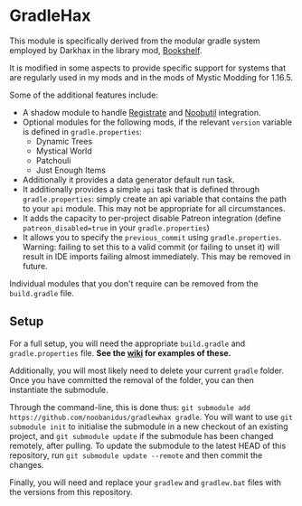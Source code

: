 # GradleHax

This module is specifically derived from the modular gradle system employed by Darkhax in the library mod, [Bookshelf](https://github.com/Darkhax-Minecraft/Bookshelf).

It is modified in some aspects to provide specific support for systems that are regularly used in my mods and in the mods of Mystic Modding for 1.16.5.

Some of the additional features include:

- A shadow module to handle [Registrate](https://github.com/tterrag1098/Registrate/) and [Noobutil](https://github.com/noobanidus/NoobUtil/) integration.
- Optional modules for the following mods, if the relevant `version` variable is defined in `gradle.properties`:
  - Dynamic Trees
  - Mystical World
  - Patchouli
  - Just Enough Items
- Additionally it provides a data generator default run task.
- It additionally provides a simple `api` task that is defined through `gradle.properties`: simply create an api variable that contains the path to your `api` module. This may not be appropriate for all circumstances.
- It adds the capacity to per-project disable Patreon integration (define `patreon_disabled=true` in your `gradle.properties`)
- It allows you to specify the `previous_commit` using `gradle.properties`. Warning: failing to set this to a valid commit (or failing to unset it) will result in IDE imports failing almost immediately. This may be removed in future.

Individual modules that you don't require can be removed from the `build.gradle` file.

## Setup

For a full setup, you will need the appropriate `build.gradle` and `gradle.properties` file. **See the [wiki](https://github.com/noobanidus/gradlehax/wiki) for examples of these.**

Additionally, you will most likely need to delete your current `gradle` folder. Once you have committed the removal of the folder, you can then instantiate the submodule.

Through the command-line, this is done thus: `git submodule add https://github.com/noobanidus/gradlewhax gradle`. You will want to use `git submodule init` to initialise the submodule in a new checkout of an existing project, and `git submodule update` if the submodule has been changed remotely, after pulling. To update the submodule to the latest HEAD of this repository, run `git submodule update --remote` and then commit the changes.

Finally, you will need and replace your `gradlew` and `gradlew.bat` files with the versions from this repository. 
